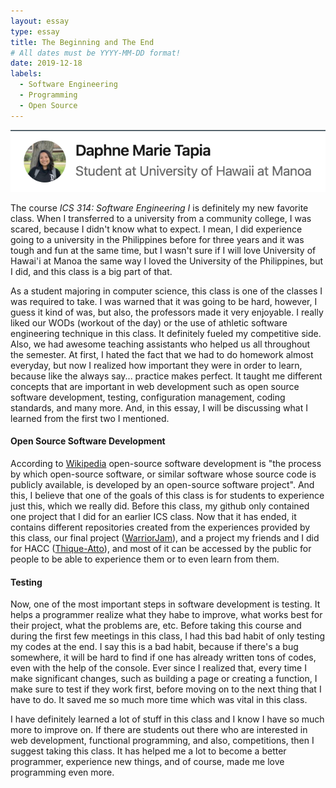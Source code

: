 ```yaml
---
layout: essay
type: essay
title: The Beginning and The End
# All dates must be YYYY-MM-DD format!
date: 2019-12-18
labels:
  - Software Engineering
  - Programming
  - Open Source
---
```

<img class="ui centered image" size="120px" src="../images/final-essay.png">
<p>The course <i>ICS 314: Software Engineering I</i> is definitely my new favorite class. When I transferred to a university from a community college, I was scared, because I didn't know what to expect. I mean, I did experience going to a university in the Philippines before for three years and it was tough and fun at the same time, but I wasn't sure if I will love University of Hawai'i at Manoa the same way I loved the University of the Philippines, but I did, and this class is a big part of that.</p>

<p>As a student majoring in computer science, this class is one of the classes I was required to take. I was warned that it was going to be hard, however, I guess it kind of was, but also, the professors made it very enjoyable. I really liked our WODs (workout of the day) or the use of athletic software engineering technique in this class. It definitely fueled my competitive side. Also, we had awesome teaching assistants who helped us all throughout the semester. At first, I hated the fact that we had to do homework almost everyday, but now I realized how important they were in order to learn, because like the always say... practice makes perfect. It taught me different concepts that are important in web development such as open source software development, testing, configuration management, coding standards, and many more. And, in this essay, I will be discussing what I learned from the first two I mentioned.</p>

<h4>Open Source Software Development</h4>
<p> According to <a href="https://en.wikipedia.org/wiki/Open-source_software_development">Wikipedia</a> open-source software development is "the process by which open-source software, or similar software whose source code is publicly available, is developed by an open-source software project". And this, I believe that one of the goals of this class is for students to experience just this, which we really did. Before this class, my github only contained one project that I did for an earlier ICS class. Now that it has ended, it contains different repositories created from the experiences provided by this class, our final project (<a href="https://warrior-jam.github.io/">WarriorJam</a>), and a project my friends and I did for HACC (<a href="https://devpost.com/software/heco-stations">Thique-Atto</a>), and most of it can be accessed by the public for people to be able to experience them or to even learn from them.</p>

<h4>Testing</h4>
<p>Now, one of the most important steps in software development is testing. It helps a programmer realize what they habe to improve, what works best for their project, what the problems are, etc. Before taking this course and during the first few meetings in this class, I had this bad habit of only testing my codes at the end. I say this is a bad habit, because if there's a bug somewhere, it will be hard to find if one has already written tons of codes, even with the help of the console. Ever since I realized that, every time I make significant changes, such as building a page or creating a function, I make sure to test if they work first, before moving on to the next thing that I have to do. It saved me so much more time which was vital in this class.</p>

<p>I have definitely learned a lot of stuff in this class and I know I have so much more to improve on. If there are students out there who are interested in web development, functional programming, and also, competitions, then I suggest taking this class. It has helped me a lot to become a better programmer, experience new things, and of course, made me love programming even more.</p>
